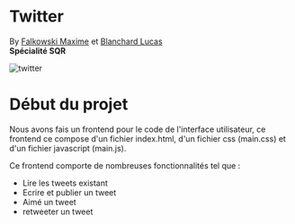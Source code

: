 # Twitter

By [Falkowski Maxime](https://github.com/FLKprod) et [Blanchard Lucas](https://github.com/lucas-b700)  
**Spécialité SQR**  

![twitter](https://reseau-morphee.fr/wp-content/uploads/2022/09/Twitter-logo.png)

# Début du projet

Nous avons fais un frontend pour le code de l'interface utilisateur, ce frontend ce compose d'un fichier index.html, d'un fichier css (main.css) et d'un fichier javascript (main.js).  
  
Ce frontend comporte de nombreuses fonctionnalités tel que :  
* Lire les tweets existant
* Ecrire et publier un tweet
* Aimé un tweet
* retweeter un tweet
  
